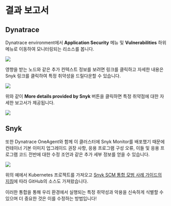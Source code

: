 # 결과 보고서

## Dynatrace

Dynatrace environment에서 **Application Security** 메뉴 및 **Vulnerabilities** 하위 메뉴로 이동하여 모니터링되는 리소스를 봅니다.

![](https://partner-workshop-assets.s3.us-east-2.amazonaws.com/dynatrace-vuln-01.png)

영향을 받는 노드와 같은 추가 컨텍스트 정보를 보려면 링크를 클릭하고 자세한 내용은 Snyk 링크를 클릭하여 특정 취약성을 드릴다운할 수 있습니다.

![](https://partner-workshop-assets.s3.us-east-2.amazonaws.com/dynatrace-vuln-02.png)

위와 같이 **More details provided by Snyk** 버튼을 클릭하면 특정 취약점에 대한 자세한 보고서가 제공됩니다.

![](https://partner-workshop-assets.s3.us-east-2.amazonaws.com/dynatrace-vuln-03.png)

## Snyk

또한 Dynatrace OneAgent와 함께 이 클러스터에 Snyk Monitor를 배포했기 때문에 컨테이너 기본 이미지 업그레이드 권장 사항, 응용 프로그램 구성 오류, 이들 및 응용 프로그램 코드 전반에 대한 수정 조언과 같은 추가 세부 정보를 얻을 수 있습니다.

![](https://partner-workshop-assets.s3.us-east-2.amazonaws.com/snyk-vulns-01.png)

위의 예에서 Kubernetes 프로젝트를 가져오고 [Snyk SCM 통합 모범 사례 가이드의 지침](https://support.snyk.io/hc/en-us/articles/360018010597-Snyk-SCM-integration-good-practices)에 따라 GitHub의 소스도 가져왔습니다.

이러한 통합을 통해 우리 환경에서 실행되는 특정 취약성과 악용을 신속하게 식별할 수 있으며 더 중요한 것은 이를 수정하는 방법입니다!

